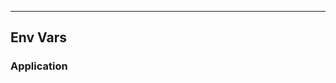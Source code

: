 <!-- Space: Projects -->
<!-- Parent: ResumeTemplate -->
<!-- Title: EnvVars ResumeTemplate -->
<!-- Label: ResumeTemplate -->
<!-- Label: Project -->
<!-- Label: EnvVars -->
<!-- Include: disclaimer.md -->
<!-- Include: ac:toc -->

---

## Env Vars

### Application
